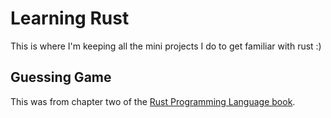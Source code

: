 # Learning Rust
This is where I'm keeping all the mini projects I do to get familiar with rust :) 

## Guessing Game
This was from chapter two of the [Rust Programming Language book](https://doc.rust-lang.org/book/ch02-00-guessing-game-tutorial.html). 